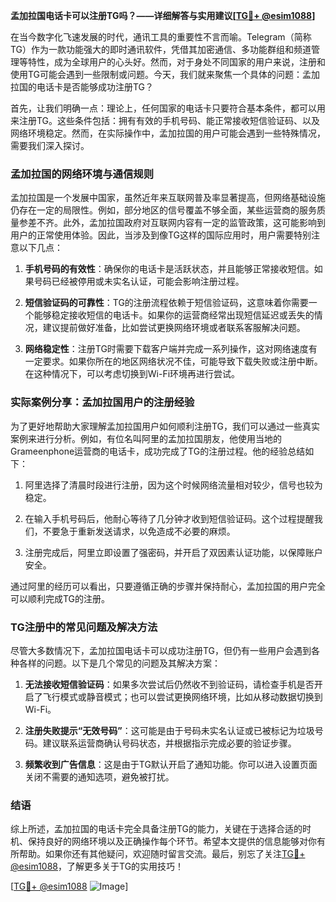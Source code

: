 **孟加拉国电话卡可以注册TG吗？——详细解答与实用建议[[TG💪+ @esim1088](https://t.me/s/esim1088)]**

在当今数字化飞速发展的时代，通讯工具的重要性不言而喻。Telegram（简称TG）作为一款功能强大的即时通讯软件，凭借其加密通信、多功能群组和频道管理等特性，成为全球用户的心头好。然而，对于身处不同国家的用户来说，注册和使用TG可能会遇到一些限制或问题。今天，我们就来聚焦一个具体的问题：孟加拉国的电话卡是否能够成功注册TG？

首先，让我们明确一点：理论上，任何国家的电话卡只要符合基本条件，都可以用来注册TG。这些条件包括：拥有有效的手机号码、能正常接收短信验证码、以及网络环境稳定。然而，在实际操作中，孟加拉国的用户可能会遇到一些特殊情况，需要我们深入探讨。

### 孟加拉国的网络环境与通信规则

孟加拉国是一个发展中国家，虽然近年来互联网普及率显著提高，但网络基础设施仍存在一定的局限性。例如，部分地区的信号覆盖不够全面，某些运营商的服务质量参差不齐。此外，孟加拉国政府对互联网内容有一定的监管政策，这可能影响到用户的正常使用体验。因此，当涉及到像TG这样的国际应用时，用户需要特别注意以下几点：

1. **手机号码的有效性**：确保你的电话卡是活跃状态，并且能够正常接收短信。如果号码已经被停用或未实名认证，可能会影响注册过程。
   
2. **短信验证码的可靠性**：TG的注册流程依赖于短信验证码，这意味着你需要一个能够稳定接收短信的电话卡。如果你的运营商经常出现短信延迟或丢失的情况，建议提前做好准备，比如尝试更换网络环境或者联系客服解决问题。

3. **网络稳定性**：注册TG时需要下载客户端并完成一系列操作，这对网络速度有一定要求。如果你所在的地区网络状况不佳，可能导致下载失败或注册中断。在这种情况下，可以考虑切换到Wi-Fi环境再进行尝试。

### 实际案例分享：孟加拉国用户的注册经验

为了更好地帮助大家理解孟加拉国用户如何顺利注册TG，我们可以通过一些真实案例来进行分析。例如，有位名叫阿里的孟加拉国朋友，他使用当地的Grameenphone运营商的电话卡，成功完成了TG的注册过程。他的经验总结如下：

1. 阿里选择了清晨时段进行注册，因为这个时候网络流量相对较少，信号也较为稳定。
   
2. 在输入手机号码后，他耐心等待了几分钟才收到短信验证码。这个过程提醒我们，不要急于重新发送请求，以免造成不必要的麻烦。

3. 注册完成后，阿里立即设置了强密码，并开启了双因素认证功能，以保障账户安全。

通过阿里的经历可以看出，只要遵循正确的步骤并保持耐心，孟加拉国的用户完全可以顺利完成TG的注册。

### TG注册中的常见问题及解决方法

尽管大多数情况下，孟加拉国电话卡可以成功注册TG，但仍有一些用户会遇到各种各样的问题。以下是几个常见的问题及其解决方案：

1. **无法接收短信验证码**：如果多次尝试后仍然收不到验证码，请检查手机是否开启了飞行模式或静音模式；也可以尝试更换网络环境，比如从移动数据切换到Wi-Fi。

2. **注册失败提示“无效号码”**：这可能是由于号码未实名认证或已被标记为垃圾号码。建议联系运营商确认号码状态，并根据指示完成必要的验证步骤。

3. **频繁收到广告信息**：这是由于TG默认开启了通知功能。你可以进入设置页面关闭不需要的通知选项，避免被打扰。

### 结语

综上所述，孟加拉国的电话卡完全具备注册TG的能力，关键在于选择合适的时机、保持良好的网络环境以及正确操作每个环节。希望本文提供的信息能够对你有所帮助。如果你还有其他疑问，欢迎随时留言交流。最后，别忘了关注[TG💪+ @esim1088](https://t.me/s/esim1088)，了解更多关于TG的实用技巧！

[[TG💪+ @esim1088](https://t.me/s/esim1088) ![Image](https://i.postimg.cc/4NQfJmqS/Snipaste-2025-05-13-00-14-12.png)]